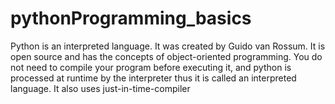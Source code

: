 # pythonProgramming_basics

Python is an interpreted language. It was created by Guido van Rossum. It is open source and
has the concepts of object-oriented programming.
You do not need to compile your program before executing it,
and python is processed at runtime by the interpreter thus it is called an interpreted language.
It also uses just-in-time-compiler
